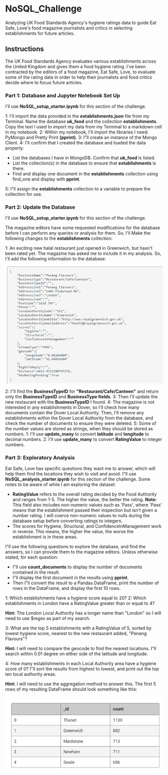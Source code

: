 # NoSQL_Challenge
Analyzing UK Food Standards Agency's hygiene ratings data to guide Eat Safe, Love's food magazine journalists and critics in selecting establishments for future articles.

## Instructions
The UK Food Standards Agency evaluates various establishments across the United Kingdom and gives them a food hygiene rating. I've been contracted by the editors of a food magazine, Eat Safe, Love, to evaluate some of the rating data in order to help their journalists and food critics decide where to focus future articles.

### Part 1: Database and Jupyter Notebook Set Up
I'll use **NoSQL_setup_starter.ipynb** for this section of the challenge.

1: I'll import the data provided in the **establishments.json** file from my Terminal. Name the database **uk_food** and the collection **establishments**. Copy the text I used to import my data from my Terminal to a markdown cell in my notebook.
2: Within my notebook, I'll import the libraries I need: PyMongo and Pretty Print **(pprint)**.
3: I"ll create an instance of the Mongo Client.
4: I'll confirm that I created the database and loaded the data properly:

  - List the databases I have in MongoDB. Confirm that **uk_food** is listed.
  - List the collection(s) in the database to ensure that **establishments** is there.
  - Find and display one document in the **establishments** collection using find_one and display with **pprint**.

5: I"ll assign the **establishments** collection to a variable to prepare the collection for use.

### Part 2: Update the Database
I'll use **NoSQL_setup_starter.ipynb** for this section of the challenge.

The magazine editors have some requested modifications for the database before I can perform any queries or analysis for them. So, I'll Make the following changes to the **establishments** collection:

1: An exciting new halal restaurant just opened in Greenwich, but hasn't been rated yet. The magazine has asked me to include it in my analysis. So, I'll add the following information to the database:

![](Image.png)

2: I"ll find the **BusinessTypeID** for **"Restaurant/Cafe/Canteen"** and return only the **BusinessTypeID** and **BusinessType fields**.
3: Then I'll update the new restaurant with the **BusinessTypeID** I found.
4: The magazine is not interested in any establishments in Dover, so I'll check how many documents contain the Dover Local Authority. Then, I'll remove any establishments within the Dover Local Authority from the database, and check the number of documents to ensure they were deleted.
5: Some of the number values are stored as strings, when they should be stored as numbers.
   1: I'll use **update_many** to convert **latitude** and **longitude** to decimal numbers.
   2: I'll use **update_many** to convert **RatingValue** to integer numbers.

### Part 3: Exploratory Analysis
Eat Safe, Love has specific questions they want me to answer, which will help them find the locations they wish to visit and avoid.
I"ll use **NoSQL_analysis_starter.ipynb** for this section of the challenge.
Some notes to be aware of while I am exploring the dataset:

- **RatingValue** refers to the overall rating decided by the Food Authority and ranges from 1-5. The higher the value, the better the rating.
    **Note:** This field also includes non-numeric values such as 'Pass', where 'Pass' means that the establishment passed their inspection but isn't given a number rating. I will coerce non-numeric values to nulls during the database setup before converting ratings to integers.
- The scores for Hygiene, Structural, and ConfidenceInManagement work in reverse. This means, the higher the value, the worse the establishment is in these areas.

I"ll use the following questions to explore the database, and find the answers, so I can provide them to the magazine editors.
Unless otherwise stated, for each question:

- I"ll use **count_documents** to display the number of documents contained in the result.
- I"ll display the first document in the results using **pprint**.
- Then I"ll convert the result to a Pandas DataFrame, print the number of rows in the DataFrame, and display the first 10 rows.

1: Which establishments have a hygiene score equal to 20?
2: Which establishments in London have a RatingValue greater than or equal to 4?

**Hint:** The London Local Authority has a longer name than "London" so I will need to use $regex as part of my search.

3: What are the top 5 establishments with a RatingValue of 5, sorted by lowest hygiene score, nearest to the new restaurant added, "Penang Flavours"?

**Hint:** I will need to compare the geocode to find the nearest locations. I"ll search within 0.01 degree on either side of the latitude and longitude.

4: How many establishments in each Local Authority area have a hygiene score of 0? I"ll sort the results from highest to lowest, and print out the top ten local authority areas.

**Hint:** I will need to use the aggregation method to answer this.
The first 5 rows of my resulting DataFrame should look something like this:

![](Image2.png)

